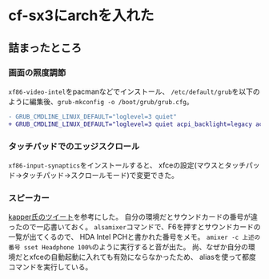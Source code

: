 # cf-sx3にarchを入れた

## 詰まったところ

### 画面の照度調節

``xf86-video-intel``をpacmanなどでインストール、
``/etc/default/grub``を以下のように編集後、``grub-mkconfig -o /boot/grub/grub.cfg``。
```diff
- GRUB_CMDLINE_LINUX_DEFAULT="loglevel=3 quiet"
+ GRUB_CMDLINE_LINUX_DEFAULT="loglevel=3 quiet acpi_backlight=legacy acpi_osi="
```

### タッチパッドでのエッジスクロール

``xf86-input-synaptics``をインストールすると、
xfceの設定(マウスとタッチパッド→タッチパッド→スクロールモード)で変更できた。

### スピーカー

[kapper氏のツイート](https://twitter.com/kapper1224/status/1210856500131811328)を参考にした。
自分の環境だとサウンドカードの番号が違ったので一応書いておく。
``alsamixer``コマンドで、F6を押すとサウンドカードの一覧が出てくるので、
HDA Intel PCHと書かれた番号をメモ。
``amixer -c 上述の番号 sset Headphone 100%``のように実行すると音が出た。
尚、なぜか自分の環境だとxfceの自動起動に入れても有効にならなかったため、
aliasを使って都度コマンドを実行している。

